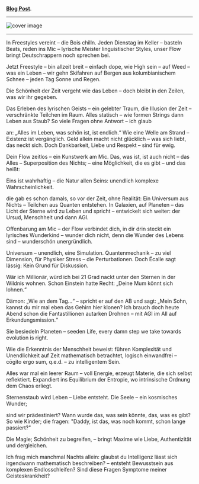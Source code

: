 [**Blog Post**](https://javascript.moe/de/blog/sternenstaub-und-mic-hqnlduj498iqn45a2p9yzet4?ui=0).

---

![cover image](https://strapi.javascript.moe/uploads/columbiansnow_65d354bc66_7f04e462ce.jpeg)

---

In Freestyles vereint – die Bois chilln.
Jeden Dienstag im Keller – basteln Beats, reden
ins Mic – lyrische Meister linguistischer Styles,
unser Flow bringt Deutschrappern noch sprechen bei.

Jetzt Freestyle – bin allzeit breit –
einfach dope, wie High sein – auf Weed –
was ein Leben – wir gehn Skifahren auf Bergen
aus kolumbianischem Schnee – jeden Tag Sonne und Regen.

Die Schönheit der Zeit vergeht wie das Leben –
doch bleibt in den Zeilen, was wir ihr gegeben.

Das Erleben des lyrischen Geists – ein gelebter Traum,
die Illusion der Zeit – verschränkte Teilchen im Raum.
Alles statisch – wie formen Strings dann Leben aus Staub?
So viele Fragen ohne Antwort – ich glaub

an: „Alles im Leben, was schön ist, ist endlich.“
Wie eine Welle am Strand – Existenz ist vergänglich.
Geld allein macht nicht glücklich – was sich liebt, das neckt sich.
Doch Dankbarkeit, Liebe und Respekt – sind für ewig.

Dein Flow zeitlos – ein Kunstwerk am Mic.
Das, was ist, ist auch nicht –
das Alles – Superposition des Nichts; –
eine Möglichkeit, die es gibt – und das heißt:

Eins ist wahrhaftig – die Natur allen Seins:
unendlich komplexe Wahrscheinlichkeit.

die gab es schon damals, so vor der Zeit, ohne Realität:
Ein Universum aus Nichts – Teilchen aus Quanten entstehen.
In Galaxien, auf Planeten – das Licht der Sterne wird zu Leben
und spricht – entwickelt sich weiter: der Ursud, Menschheit und dann AGI.

Offenbarung am Mic – der Flow verbindet dich,
in dir drin steckt ein lyrisches Wunderkind –
wunder dich nicht,
denn die Wunder des Lebens sind – wunderschön unergründlich.

Universum – unendlich, eine Simulation.
Quantenmechanik – zu viel Dimension,
für Physiker Stress – die Perturbationen.
Doch Écalle sagt lässig: Kein Grund für Diskussion.

Wär ich Millionär, würd ich bei 21 Grad
nackt unter den Sternen in der Wildnis wohnen.
Schon Einstein hatte Recht:
„Deine Mum könnt sich lohnen.“

Dämon: „Wie an dem Tag...“ – spricht er auf den AB und sagt:
„Mein Sohn, kannst du mir mal eben das Gehirn hier klonen?
Ich brauch doch heute Abend schon die Fantastillionen
autarken Drohnen – mit AGI im All auf Erkundungsmission.“

Sie besiedeln Planeten – seeden Life,
every damn step we take towards evolution is right.

Wie die Erkenntnis der Menschheit beweist:
führen Komplexität und Unendlichkeit auf Zeit
mathematisch betrachtet, logisch einwandfrei –
cōgito ergo sum, q.e.d. – zu intelligentem Sein.

Alles war mal ein leerer Raum – voll Energie,
erzeugt Materie, die sich selbst reflektiert.
Expandiert ins Equilibrium der Entropie,
wo intrinsische Ordnung dem Chaos erliegt.

Sternenstaub wird Leben – Liebe entsteht.
Die Seele – ein kosmisches Wunder;

sind wir prädestiniert?
Wann wurde das, was sein könnte, das, was es gibt?
So wie Kinder; die fragen: "Daddy, ist das, was noch kommt, schon lange passiert?"

Die Magie; Schönheit zu begreifen, – bringt
Maxime wie Liebe, Authentizität und dergleichen.

Ich frag mich manchmal Nachts allein:
glaubst du Intelligenz lässt sich irgendwann mathematisch beschreiben? –
entsteht Bewusstsein aus komplexen Endlosschleifen?
Sind diese Fragen Symptome meiner Geisteskrankheit?